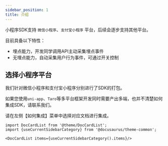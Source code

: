 ```yaml
---
sidebar_position: 1
title: 介绍
---
```



小程序SDK支持 `微信小程序`、`支付宝小程序` 平台，后续会逐步支持其他平台。

目前具备以下特性：

- 埋点能力，开发同学调用API主动采集埋点事件
- 无埋点能力，自动采集用户行为事件，可通过开关控制

## 选择小程序平台

我们针对微信小程序和支付宝小程序分别进行了SDK的打包。

如果您使用`uni-app`、`Taro`等多平台框架开发同时需要产出多端，也并不清楚如何集成SDK，请联系我们。

请在左侧【如何集成】菜单中选择对应文档进行集成。

```mdx-code-block
import DocCardList from '@theme/DocCardList';
import {useCurrentSidebarCategory} from '@docusaurus/theme-common';

<DocCardList items={useCurrentSidebarCategory().items}/>
```
